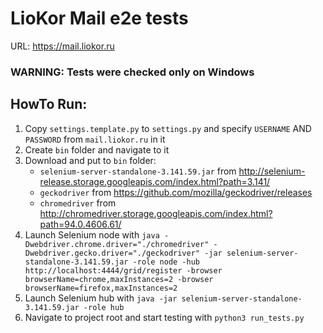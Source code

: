 # LioKor Mail e2e tests

URL: https://mail.liokor.ru

### WARNING: Tests were checked only on Windows

## HowTo Run:
1. Copy `settings.template.py` to `settings.py` and specify `USERNAME` AND `PASSWORD` from `mail.liokor.ru` in it
2. Create `bin` folder and navigate to it
3. Download and put to `bin` folder:
   - `selenium-server-standalone-3.141.59.jar` from http://selenium-release.storage.googleapis.com/index.html?path=3.141/
   - `geckodriver` from https://github.com/mozilla/geckodriver/releases
   - `chromedriver` from http://chromedriver.storage.googleapis.com/index.html?path=94.0.4606.61/
4. Launch Selenium node with `java -Dwebdriver.chrome.driver="./chromedriver" -Dwebdriver.gecko.driver="./geckodriver" -jar selenium-server-standalone-3.141.59.jar -role node -hub http://localhost:4444/grid/register -browser browserName=chrome,maxInstances=2 -browser browserName=firefox,maxInstances=2`
5. Launch Selenium hub with `java -jar selenium-server-standalone-3.141.59.jar -role hub`
6. Navigate to project root and start testing with `python3 run_tests.py`